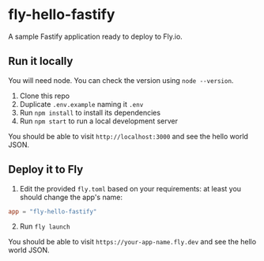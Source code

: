 # fly-hello-fastify

A sample Fastify application ready to deploy to Fly.io.

## Run it locally

You will need node. You can check the version using `node --version`.

1. Clone this repo
2. Duplicate `.env.example` naming it `.env`
3. Run `npm install` to install its dependencies
4. Run `npm start` to run a local development server

You should be able to visit `http://localhost:3000` and see the hello world JSON.

## Deploy it to Fly

1. Edit the provided `fly.toml` based on your requirements: at least you should change the app's name:

```toml
app = "fly-hello-fastify"
```

2. Run `fly launch`

You should be able to visit `https://your-app-name.fly.dev` and see the hello world JSON.
